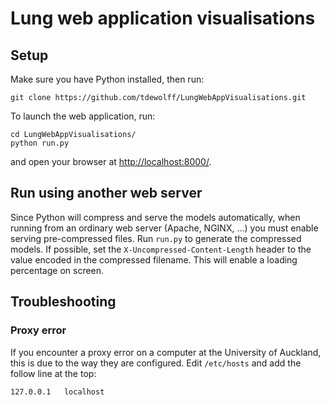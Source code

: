 # Lung web application visualisations

## Setup
Make sure you have Python installed, then run:

	git clone https://github.com/tdewolff/LungWebAppVisualisations.git

To launch the web application, run:

    cd LungWebAppVisualisations/
    python run.py

and open your browser at [http://localhost:8000/](http://localhost:8000/).

## Run using another web server
Since Python will compress and serve the models automatically, when running from an ordinary web server (Apache, NGINX, ...) you must enable serving pre-compressed files. Run `run.py` to generate the compressed models. If possible, set the `X-Uncompressed-Content-Length` header to the value encoded in the compressed filename. This will enable a loading percentage on screen.

## Troubleshooting
### Proxy error
If you encounter a proxy error on a computer at the University of Auckland, this is due to the way they are configured. Edit `/etc/hosts` and add the follow line at the top:

    127.0.0.1   localhost
